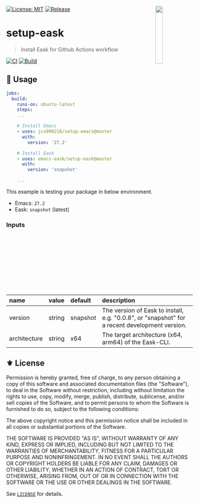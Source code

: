 [![License: MIT](https://img.shields.io/badge/License-MIT-green.svg)](https://opensource.org/licenses/MIT)
[![Release](https://img.shields.io/github/release/emacs-eask/setup-eask.svg?logo=github)](https://github.com/emacs-eask/setup-eask/releases/latest)
<a href="#"><img align="right" src="https://raw.githubusercontent.com/emacs-eask/cli/master/docs/static/logo.png" width="20%"></a>

# setup-eask
> Install Eask for Github Actions workflow

[![CI](https://github.com/emacs-eask/setup-eask/actions/workflows/test.yml/badge.svg)](https://github.com/emacs-eask/setup-eask/actions/workflows/test.yml)
[![Build](https://github.com/emacs-eask/setup-eask/actions/workflows/build.yml/badge.svg)](https://github.com/emacs-eask/setup-eask/actions/workflows/build.yml)

## 🔨 Usage

```yml
jobs:
  build:
    runs-on: ubuntu-latest
    steps:
    ...

    # Install Emacs
    - uses: jcs090218/setup-emacs@master
      with:
        version: '27.2'

    # Install Eask
    - uses: emacs-eask/setup-eask@master
      with:
        version: 'snapshot'

    ...
```

This example is testing your package in below environment.

* Emacs: `27.2`
* Eask: `snapshot` (latest)

### Inputs

| name         | value  | default  | description                                                                                   |
|:-------------|:-------|:---------|:----------------------------------------------------------------------------------------------|
| version      | string | snapshot | The version of Eask to install, e.g. "0.0.8", or "snapshot" for a recent development version. |
| architecture | string | x64      | The target architecture (x64, arm64) of the Eask-CLI.                                         |

## ⚜️ License

Permission is hereby granted, free of charge, to any person obtaining a copy
of this software and associated documentation files (the "Software"), to deal
in the Software without restriction, including without limitation the rights
to use, copy, modify, merge, publish, distribute, sublicense, and/or sell
copies of the Software, and to permit persons to whom the Software is
furnished to do so, subject to the following conditions:

The above copyright notice and this permission notice shall be included in all
copies or substantial portions of the Software.

THE SOFTWARE IS PROVIDED "AS IS", WITHOUT WARRANTY OF ANY KIND, EXPRESS OR
IMPLIED, INCLUDING BUT NOT LIMITED TO THE WARRANTIES OF MERCHANTABILITY,
FITNESS FOR A PARTICULAR PURPOSE AND NONINFRINGEMENT. IN NO EVENT SHALL THE
AUTHORS OR COPYRIGHT HOLDERS BE LIABLE FOR ANY CLAIM, DAMAGES OR OTHER
LIABILITY, WHETHER IN AN ACTION OF CONTRACT, TORT OR OTHERWISE, ARISING FROM,
OUT OF OR IN CONNECTION WITH THE SOFTWARE OR THE USE OR OTHER DEALINGS IN THE
SOFTWARE.

See [`LICENSE`](./LICENSE) for details.
